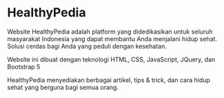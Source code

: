 # HealthyPedia
Website HealthyPedia adalah platform yang didedikasikan untuk seluruh masyarakat Indonesia yang dapat membantu Anda menjalani hidup sehat. Solusi cerdas bagi Anda yang peduli dengan kesehatan.

Website ini dibuat dengan teknologi HTML, CSS, JavaScript, JQuery, dan Bootstrap 5

HealthyPedia menyediakan berbagai artikel, tips & trick, dan cara hidup sehat yang berguna bagi semua orang.
